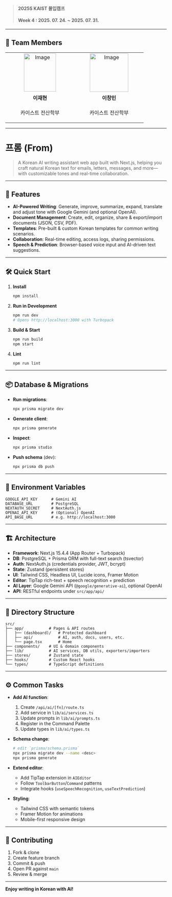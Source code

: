 > <h4>2025S KAIST 몰입캠프</h4>
> <h4>Week 4 : 2025. 07. 24. ~ 2025. 07. 31.</h4>

---

## 👥 Team Members
<table>
    <tr>
      <td align="center" width="200">
        <a href="https://github.com/jaedungg">
          <img width="100.116" height="119.232" alt="Image" src="https://github.com/user-attachments/assets/2dcfd2e9-2659-4462-abcb-f16787a21a64" />
          <br />
        </a>
      </td>
      <td align="center" width="200">
        <a href="https://github.com/chngmn">
          <img width="120" height="120" alt="Image" src="https://github.com/user-attachments/assets/20771cb6-a9f0-4648-87ac-f9e3268767e1" />
          <br />
        </a>
      </td>
    </tr>
    <tr>
      <td align="center">
        <b>이재현</b>
      </td>
      <td align="center">
        <b>이창민</b>
      </td>
    </tr>
  <tr>
    <td align="center">
      <p>카이스트 전산학부</p>
    </td>
    <td align="center">
      <p>카이스트 전산학부</p>
    </td>
  </tr>
</table>

---

# 프롬 (From)

> A Korean AI writing assistant web app built with Next.js, helping you craft natural Korean text for emails, letters, messages, and more—with customizable tones and real-time collaboration.

---

## 🚀 Features

- **AI-Powered Writing**: Generate, improve, summarize, expand, translate and adjust tone with Google Gemini (and optional OpenAI).
- **Document Management**: Create, edit, organize, share & export/import documents (JSON, CSV, PDF).
- **Templates**: Pre-built & custom Korean templates for common writing scenarios.
- **Collaboration**: Real-time editing, access logs, sharing permissions.
- **Speech & Prediction**: Browser-based voice input and AI-driven text suggestions.

---

## 🛠️ Quick Start

1. **Install**

   ```bash
   npm install
   ```

2. **Run in Development**

   ```bash
   npm run dev
   # Opens http://localhost:3000 with Turbopack
   ```

3. **Build & Start**

   ```bash
   npm run build
   npm start
   ```

4. **Lint**

   ```bash
   npm run lint
   ```

---

## 📦 Database & Migrations

- **Run migrations**:
  ```bash
  npx prisma migrate dev
  ```
- **Generate client**:
  ```bash
  npx prisma generate
  ```
- **Inspect**:
  ```bash
  npx prisma studio
  ```
- **Push schema** (dev):
  ```bash
  npx prisma db push
  ```

---

## 🔧 Environment Variables

```env
GOOGLE_API_KEY      # Gemini AI
DATABASE_URL        # PostgreSQL
NEXTAUTH_SECRET     # NextAuth.js
OPENAI_API_KEY      # (Optional) OpenAI
API_BASE_URL        # e.g. http://localhost:3000
```

---

## 🏗️ Architecture

- **Framework**: Next.js 15.4.4 (App Router + Turbopack)
- **DB**: PostgreSQL + Prisma ORM with full-text search (tsvector)
- **Auth**: NextAuth.js (credentials provider, JWT, bcrypt)
- **State**: Zustand (persistent stores)
- **UI**: Tailwind CSS, Headless UI, Lucide icons, Framer Motion
- **Editor**: TipTap rich-text + speech recognition + prediction
- **AI Layer**: Google Gemini API (`@google/generative-ai`), optional OpenAI
- **API**: RESTful endpoints under `src/app/api/`

---

## 📁 Directory Structure

```
src/
├── app/           # Pages & API routes
│   ├── (dashboard)/   # Protected dashboard
│   ├── api/           # AI, auth, docs, users, etc.
│   └── page.tsx       # Home
├── components/    # UI & domain components
├── lib/           # AI services, DB utils, exporters/importers
├── stores/        # Zustand state
├── hooks/         # Custom React hooks
└── types/         # TypeScript definitions
```

---

## ⚙️ Common Tasks

- **Add AI function**:

  1. Create `/api/ai/[fn]/route.ts`
  2. Add service in `lib/ai/services.ts`
  3. Update prompts in `lib/ai/prompts.ts`
  4. Register in the Command Palette
  5. Update types in `lib/ai/types.ts`

- **Schema change**:

  ```bash
  # edit `prisma/schema.prisma`
  npx prisma migrate dev --name <desc>
  npx prisma generate
  ```

- **Extend editor**:

  - Add TipTap extension in `AIEditor`
  - Follow `ToolbarButton`/`Command` patterns
  - Integrate hooks (`useSpeechRecognition`, `useTextPrediction`)

- **Styling**:

  - Tailwind CSS with semantic tokens
  - Framer Motion for animations
  - Mobile-first responsive design

---

## 🎯 Contributing

1. Fork & clone
2. Create feature branch
3. Commit & push
4. Open PR against `main`
5. Review & merge

---

**Enjoy writing in Korean with AI!**

